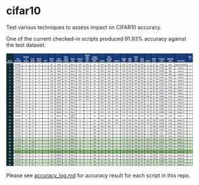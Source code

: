# cifar10
Test various techniques to assess impact on CIFAR10 accuracy.

One of the current checked-in scripts produced 91.93% accuracy against the test dataset.

![Result](assets/images/accuracy_result.png)


Please see [accuracy_log.md](accuracy_log.md) for accuracy result for each script in this repo.
